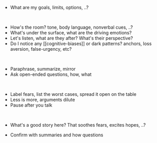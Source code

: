 ---
---


- What are my goals, limits, options, ..?

<br>

- How's the room? tone, body language, nonverbal cues, ..?
- What's under the surface, what are the driving emotions?
- Let's listen, what are they after? What's their perspective?  
- Do I notice any [[cognitive-biases]] or dark patterns? anchors, loss aversion, false-urgency, etc?  

<br>

- Paraphrase, summarize, mirror
- Ask open-ended questions, how, what  

<br>

- Label fears, list the worst cases, spread it open on the table 
- Less is more, arguments dilute   
- Pause after you talk    

<br>

- What's a good story here? That soothes fears, excites hopes, ..?  

- Confirm with summaries and how questions   

